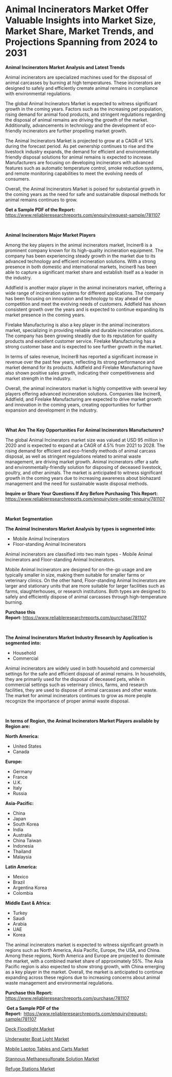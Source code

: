<p><h1>Animal Incinerators Market Offer Valuable Insights into Market Size, Market Share, Market Trends, and Projections Spanning from 2024 to 2031</h1></p><p><strong>Animal Incinerators Market Analysis and Latest Trends</strong></p>
<p><p>Animal incinerators are specialized machines used for the disposal of animal carcasses by burning at high temperatures. These incinerators are designed to safely and efficiently cremate animal remains in compliance with environmental regulations.</p><p>The global Animal Incinerators Market is expected to witness significant growth in the coming years. Factors such as the increasing pet population, rising demand for animal food products, and stringent regulations regarding the disposal of animal remains are driving the growth of the market. Additionally, advancements in technology and the development of eco-friendly incinerators are further propelling market growth.</p><p>The Animal Incinerators Market is projected to grow at a CAGR of 14% during the forecast period. As pet ownership continues to rise and the livestock industry expands, the demand for efficient and environmentally friendly disposal solutions for animal remains is expected to increase. Manufacturers are focusing on developing incinerators with advanced features such as automatic temperature control, smoke reduction systems, and remote monitoring capabilities to meet the evolving needs of consumers.</p><p>Overall, the Animal Incinerators Market is poised for substantial growth in the coming years as the need for safe and sustainable disposal methods for animal remains continues to grow.</p></p>
<p><strong>Get a Sample PDF of the Report:&nbsp;</strong> <a href="https://www.reliableresearchreports.com/enquiry/request-sample/781107">https://www.reliableresearchreports.com/enquiry/request-sample/781107</a></p>
<p>&nbsp;</p>
<p><strong>Animal Incinerators Major Market Players</strong></p>
<p><p>Among the key players in the animal incinerators market, Inciner8 is a prominent company known for its high-quality incineration equipment. The company has been experiencing steady growth in the market due to its advanced technology and efficient incineration solutions. With a strong presence in both domestic and international markets, Inciner8 has been able to capture a significant market share and establish itself as a leader in the industry.</p><p>Addfield is another major player in the animal incinerators market, offering a wide range of incineration systems for different applications. The company has been focusing on innovation and technology to stay ahead of the competition and meet the evolving needs of customers. Addfield has shown consistent growth over the years and is expected to continue expanding its market presence in the coming years.</p><p>Firelake Manufacturing is also a key player in the animal incinerators market, specializing in providing reliable and durable incineration solutions. The company has been growing steadily due to its reputation for quality products and excellent customer service. Firelake Manufacturing has a strong customer base and is expected to see further growth in the market.</p><p>In terms of sales revenue, Inciner8 has reported a significant increase in revenue over the past few years, reflecting its strong performance and market demand for its products. Addfield and Firelake Manufacturing have also shown positive sales growth, indicating their competitiveness and market strength in the industry.</p><p>Overall, the animal incinerators market is highly competitive with several key players offering advanced incineration solutions. Companies like Inciner8, Addfield, and Firelake Manufacturing are expected to drive market growth and innovation in the coming years, creating opportunities for further expansion and development in the industry.</p></p>
<p>&nbsp;</p>
<p><strong>What Are The Key Opportunities For Animal Incinerators Manufacturers?</strong></p>
<p><p>The global Animal Incinerators market size was valued at USD 95 million in 2020 and is expected to expand at a CAGR of 4.5% from 2021 to 2028. The rising demand for efficient and eco-friendly methods of animal carcass disposal, as well as stringent regulations related to animal waste management, are driving market growth. Animal incinerators offer a safe and environmentally-friendly solution for disposing of deceased livestock, poultry, and other animals. The market is anticipated to witness significant growth in the coming years due to increasing awareness about biohazard management and the need for sustainable waste disposal methods.</p></p>
<p><strong>Inquire or Share Your Questions If Any Before Purchasing This Report:</strong> <a href="https://www.reliableresearchreports.com/enquiry/pre-order-enquiry/781107">https://www.reliableresearchreports.com/enquiry/pre-order-enquiry/781107</a></p>
<p>&nbsp;</p>
<p><strong>Market Segmentation</strong></p>
<p><strong>The Animal Incinerators Market Analysis by types is segmented into:</strong></p>
<p><ul><li>Mobile Animal Incinerators</li><li>Floor-standing Animal Incinerators</li></ul></p>
<p><p>Animal incinerators are classified into two main types - Mobile Animal Incinerators and Floor-standing Animal Incinerators. </p><p>Mobile Animal Incinerators are designed for on-the-go usage and are typically smaller in size, making them suitable for smaller farms or veterinary clinics. On the other hand, Floor-standing Animal Incinerators are larger and stationary units that are more suitable for larger facilities such as farms, slaughterhouses, or research institutions. Both types are designed to safely and efficiently dispose of animal carcasses through high-temperature burning.</p></p>
<p><strong>Purchase this Report:&nbsp;</strong><a href="https://www.reliableresearchreports.com/purchase/781107">https://www.reliableresearchreports.com/purchase/781107</a></p>
<p>&nbsp;</p>
<p><strong>The Animal Incinerators Market Industry Research by Application is segmented into:</strong></p>
<p><ul><li>Household</li><li>Commercial</li></ul></p>
<p><p>Animal incinerators are widely used in both household and commercial settings for the safe and efficient disposal of animal remains. In households, they are primarily used for the disposal of deceased pets, while in commercial settings such as veterinary clinics, farms, and research facilities, they are used to dispose of animal carcasses and other waste. The market for animal incinerators continues to grow as more people recognize the importance of proper animal waste disposal.</p></p>
<p>&nbsp;</p>
<p><strong>In terms of Region, the Animal Incinerators Market Players available by Region are:</strong></p>
<p>
    <p> <strong> North America: </strong>
        <ul>
            <li>United States</li>
            <li>Canada</li>
        </ul>
        </p> 
    <p> <strong> Europe: </strong>
        <ul>
            <li>Germany</li>
            <li>France</li>
            <li>U.K.</li>
            <li>Italy</li>
            <li>Russia</li>
        </ul>
        </p> 
    <p> <strong> Asia-Pacific: </strong>
        <ul>
            <li>China</li>
            <li>Japan</li>
            <li>South Korea</li>
            <li>India</li>
            <li>Australia</li>
            <li>China Taiwan</li>
            <li>Indonesia</li>
            <li>Thailand</li>
            <li>Malaysia</li>
        </ul>
        </p> 
    <p> <strong> Latin America: </strong>
        <ul>
            <li>Mexico</li>
            <li>Brazil</li>
            <li>Argentina Korea</li>
            <li>Colombia</li>
        </ul>
        </p> 
    <p> <strong> Middle East & Africa: </strong>
        <ul>
            <li>Turkey</li>
            <li>Saudi</li>
            <li>Arabia</li>
            <li>UAE</li>
            <li>Korea</li>
        </ul>
    </p>
    </p>
<p><p>The animal incinerators market is expected to witness significant growth in regions such as North America, Asia Pacific, Europe, the USA, and China. Among these regions, North America and Europe are projected to dominate the market, with a combined market share of approximately 55%. The Asia Pacific region is also expected to show strong growth, with China emerging as a key player in the market. Overall, the market is anticipated to continue expanding across these regions due to increasing concerns about animal waste management and environmental regulations.</p></p>
<p><strong>Purchase this Report: </strong><a href="https://www.reliableresearchreports.com/purchase/781107">https://www.reliableresearchreports.com/purchase/781107</a></p>
<p>&nbsp;<strong>Get a Sample PDF of the Report:&nbsp;&nbsp;</strong><a href="https://www.reliableresearchreports.com/enquiry/request-sample/781107">https://www.reliableresearchreports.com/enquiry/request-sample/781107</a></p>
<p><strong></strong></p>
<p><p><a href="https://medium.com/@emilyarnold76/deck-floodlight-market-furnishes-information-on-market-share-market-trends-and-market-growth-6c3219071c24">Deck Floodlight Market</a></p><p><a href="https://medium.com/@emilyarnold76/analyzing-underwater-boat-light-market-global-industry-perspective-and-forecast-2024-to-2031-f9c7c7b0e712">Underwater Boat Light Market</a></p><p><a href="https://github.com/beatblasta/Market-Research-Report-List-2/blob/main/mobile-laptop-tables-and-carts-market.md">Mobile Laptop Tables and Carts Market</a></p><p><a href="https://github.com/shotows/Market-Research-Report-List-1/blob/main/stannous-methanesulfonate-solution-market.md">Stannous Methanesulfonate Solution Market</a></p><p><a href="https://medium.com/@shirleygreene26/refuge-stations-market-insights-into-market-cagr-market-trends-and-growth-strategies-01e261456459">Refuge Stations Market</a></p></p>